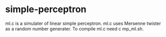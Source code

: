 # simple-perceptron
ml.c is a simulater of linear simple perceptron.
ml.c uses Mersenne twister as a random number generater. 
To compile ml.c need c mp_ml.sh.
